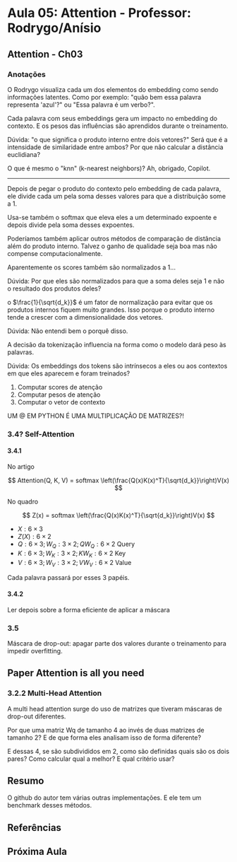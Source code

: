 # Aula 05: Attention - Professor: Rodrygo/Anísio

## Attention - Ch03

### Anotações

O Rodrygo visualiza cada um dos elementos do embedding como sendo informações latentes. Como por exemplo: "quão bem essa palavra representa 'azul'?" ou "Essa palavra é um verbo?".

Cada palavra com seus embeddings gera um impacto no embedding do contexto. E os pesos das influências são aprendidos durante o treinamento.

Dúvida: "o que significa o produto interno entre dois vetores?" Será que é a intensidade de similaridade entre ambos? Por que não calcular a distância euclidiana?

O que é mesmo o "knn" (k-nearest neighbors)? Ah, obrigado, Copilot.

---

Depois de pegar o produto do contexto pelo embedding de cada palavra, ele divide cada um pela soma desses valores para que a distribuição some a 1.

Usa-se também o softmax que eleva eles a um determinado expoente e depois divide pela soma desses expoentes.

Poderíamos também aplicar outros métodos de comparação de distância além do produto interno. Talvez o ganho de qualidade seja boa mas não compense computacionalmente.

Aparentemente os scores também são normalizados a 1...

Dúvida: Por que eles são normalizados para que a soma deles seja 1 e não o resultado dos produtos deles?

o $\frac{1}{\sqrt{d_k}}$ é um fator de normalização para evitar que os produtos internos fiquem muito grandes. Isso porque o produto interno tende a crescer com a dimensionalidade dos vetores.

Dúvida: Não entendi bem o porquê disso.

A decisão da tokenização influencia na forma como o modelo dará peso às palavras.

Dúvida: Os embeddings dos tokens são intrínsecos a eles ou aos contextos em que eles aparecem e foram treinados?

1. Computar scores de atenção
2. Computar pesos de atenção
3. Computar o vetor de contexto

UM @ EM PYTHON É UMA MULTIPLICAÇÃO DE MATRIZES?!

### 3.4? Self-Attention

#### 3.4.1

No artigo

$$
Attention(Q, K, V) = softmax \left(\frac{Q(x)K(x)^T}{\sqrt{d_k}}\right)V(x)
$$

No quadro

$$
Z(x) = softmax \left(\frac{Q(x)K(x)^T}{\sqrt{d_k}}\right)V(x)
$$

- $X: 6 \times 3$
- $Z(X): 6 \times 2$
- $Q: 6 \times 3; W_{Q}: 3 \times 2; Q W_{Q}: 6 \times 2$ Query
- $K: 6 \times 3; W_{K}: 3 \times 2; K W_{K}: 6 \times 2$ Key
- $V: 6 \times 3; W_{V}: 3 \times 2; V W_{V}: 6 \times 2$ Value

Cada palavra passará por esses 3 papéis.

#### 3.4.2

Ler depois sobre a forma eficiente de aplicar a máscara

### 3.5

Máscara de drop-out: apagar parte dos valores durante o treinamento para impedir overfitting.

## Paper Attention is all you need

### 3.2.2 Multi-Head Attention

A multi head attention surge do uso de matrizes que tiveram máscaras de drop-out diferentes.

Por que uma matriz Wq de tamanho 4 ao invés de duas matrizes de tamanho 2? E de que forma eles analisam isso de forma diferente?

E dessas 4, se são subdivididos em 2, como são definidas quais são os dois pares? Como calcular qual a melhor? E qual critério usar?

## Resumo

O github do autor tem várias outras implementações. E ele tem um benchmark desses métodos.

## Referências

## Próxima Aula
